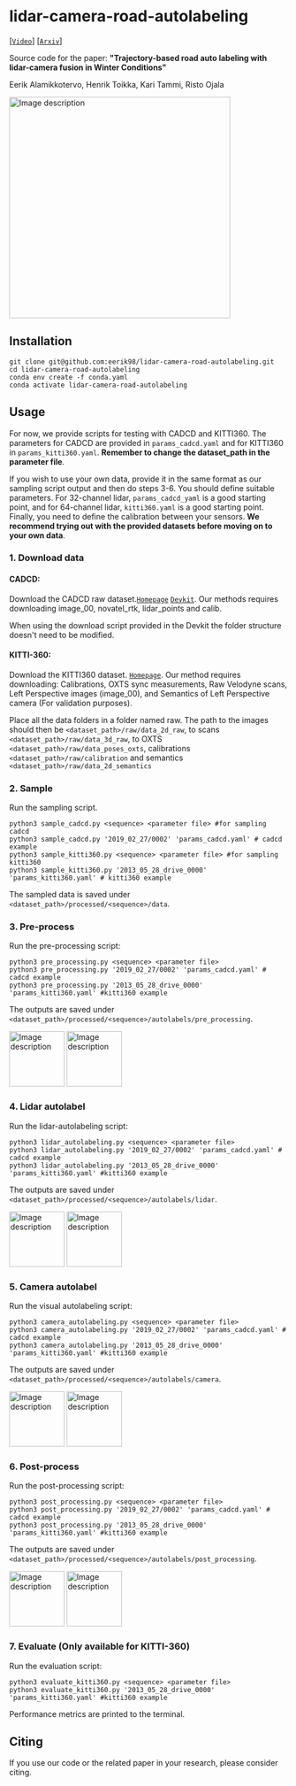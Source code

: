 # lidar-camera-road-autolabeling
[[`Video`](https://www.youtube.com/watch?v=sMpXFS5VvJk)] [[`Arxiv`](https://www.youtube.com/watch?v=sMpXFS5VvJk)]

Source code for the paper: **"Trajectory-based road auto labeling with lidar-camera fusion in Winter Conditions"**

Eerik Alamikkotervo, Henrik Toikka, Kari Tammi, Risto Ojala

<img src="https://github.com/user-attachments/assets/ed5e83c8-ffc0-4c2b-862c-72ec9df6e12a" alt="Image description" height="400"/>


## Installation

```
git clone git@github.com:eerik98/lidar-camera-road-autolabeling.git
cd lidar-camera-road-autolabeling
conda env create -f conda.yaml
conda activate lidar-camera-road-autolabeling
```

## Usage

For now, we provide scripts for testing with CADCD and KITTI360. The parameters for CADCD are provided in `params_cadcd.yaml` and for KITTI360 in `params_kitti360.yaml`. **Remember to change the dataset_path in the parameter file**.

If you wish to use your own data, provide it in the same format as our sampling script output and then do steps 3-6. You should define suitable parameters. For 32-channel lidar, `params_cadcd_yaml` is a good starting point, and for 64-channel lidar, `kitti360.yaml` is a good starting point. Finally, you need to define the calibration between your sensors. **We recommend trying out with the provided datasets before moving on to your own data**.  

### 1. Download data
#### CADCD: 
Download the CADCD raw dataset.[`Homepage`](http://cadcd.uwaterloo.ca) [`Devkit`](https://github.com/mpitropov/cadc_devkit). Our methods requires downloading image_00, novatel_rtk, lidar_points and calib.

When using the download script provided in the Devkit the folder structure doesn't need to be modified. 

#### KITTI-360:
Download the KITTI360 dataset. [`Homepage`](https://www.cvlibs.net/datasets/kitti-360/). Our method requires downloading: Calibrations, OXTS sync measurements, Raw Velodyne scans, Left Perspective images (image_00), and Semantics of Left Perspective camera (For validation purposes).   

Place all the data folders in a folder named raw. The path to the images should then be `<dataset_path>/raw/data_2d_raw`, to scans `<dataset_path>/raw/data_3d_raw`, to OXTS `<dataset_path>/raw/data_poses_oxts`, calibrations `<dataset_path>/raw/calibration` and semantics `<dataset_path>/raw/data_2d_semantics`


### 2. Sample

Run the sampling script.
```
python3 sample_cadcd.py <sequence> <parameter file> #for sampling cadcd
python3 sample_cadcd.py '2019_02_27/0002' 'params_cadcd.yaml' # cadcd example
python3 sample_kitti360.py <sequence> <parameter file> #for sampling kitti360
python3 sample_kitti360.py '2013_05_28_drive_0000' 'params_kitti360.yaml' # kitti360 example
```
The sampled data is saved under `<dataset_path>/processed/<sequence>/data`.


### 3. Pre-process
Run the pre-processing script:
```
python3 pre_processing.py <sequence> <parameter file>
python3 pre_processing.py '2019_02_27/0002' 'params_cadcd.yaml' # cadcd example
python3 pre_processing.py '2013_05_28_drive_0000' 'params_kitti360.yaml' #kitti360 example
```
The outputs are saved under `<dataset_path>/processed/<sequence>/autolabels/pre_processing`.

<img src="https://github.com/user-attachments/assets/ebcf04b3-52dd-4965-9d07-72a9048e9fe7" alt="Image description" height="100"/>
<img src="https://github.com/user-attachments/assets/6d64fb59-d2d0-42b4-bfcb-7477bb59913c" alt="Image description" height="100"/>


### 4. Lidar autolabel
Run the lidar-autolabeling script:
```
python3 lidar_autolabeling.py <sequence> <parameter file>
python3 lidar_autolabeling.py '2019_02_27/0002' 'params_cadcd.yaml' # cadcd example
python3 lidar_autolabeling.py '2013_05_28_drive_0000' 'params_kitti360.yaml' #kitti360 example
```
The outputs are saved under `<dataset_path>/processed/<sequence>/autolabels/lidar`.

<img src="https://github.com/user-attachments/assets/3f3106c0-7a51-4e14-8c02-c688fae93666" alt="Image description" height="100"/>
<img src="https://github.com/user-attachments/assets/7ce016b8-2cd5-4afb-ab81-62adbca74681" alt="Image description" height="100"/>

### 5. Camera autolabel
Run the visual autolabeling script:
```
python3 camera_autolabeling.py <sequence> <parameter file>
python3 camera_autolabeling.py '2019_02_27/0002' 'params_cadcd.yaml' # cadcd example
python3 camera_autolabeling.py '2013_05_28_drive_0000' 'params_kitti360.yaml' #kitti360 example
```
The outputs are saved under `<dataset_path>/processed/<sequence>/autolabels/camera`.

<img src="https://github.com/user-attachments/assets/228397e2-43b4-4cae-8c9c-18cecc463585" alt="Image description" height="100"/>
<img src="https://github.com/user-attachments/assets/4ea72fe8-9cfd-4959-ae0a-c3c86ad030d0" alt="Image description" height="100"/>

### 6. Post-process
Run the post-processing script:
```
python3 post_processing.py <sequence> <parameter file>
python3 post_processing.py '2019_02_27/0002' 'params_cadcd.yaml' # cadcd example
python3 post_processing.py '2013_05_28_drive_0000' 'params_kitti360.yaml' #kitti360 example
```
The outputs are saved under `<dataset_path>/processed/<sequence>/autolabels/post_processing`.

<img src="https://github.com/user-attachments/assets/60d7008a-81b4-4e3c-80e9-9060d93319b0" alt="Image description" height="100"/> 
<img src="https://github.com/user-attachments/assets/921defd3-f545-4092-9d22-da6acfd71821" alt="Image description" height="100"/> 

### 7. Evaluate (Only available for KITTI-360)
Run the evaluation script:
```
python3 evaluate_kitti360.py <sequence> <parameter file>
python3 evaluate_kitti360.py '2013_05_28_drive_0000' 'params_kitti360.yaml' #kitti360 example
```
Performance metrics are printed to the terminal. 

## Citing

If you use our code or the related paper in your research, please consider citing.

```bibtex
```



